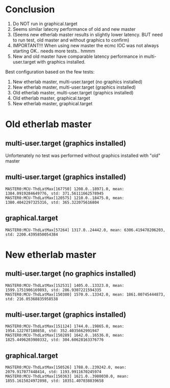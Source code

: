 # Conclusion

1. Do NOT run in graphical.target
2. Seems similar latecny performance of old and new master
3. (Seems new etherlab master results in slightly lower latency. BUT need to run test, old master and without graphics to confirm)
4. IMPORTANT!!! When using new master the ecmc IOC was not always starting OK.. needs more tests.. hmmm
5. New and old master have comparable latency performance in multi-user.target with graphics installed.

Best configuration based on the few tests:
1. New etherlab master, multi-user.target (no graphics installed)
2. New etherlab master, multi-user.target (graphics installed)
3. Old etherlab master, multi-user.target (graphics installed)
4. Old etherlab master, graphical.target
5. New etherlab master, graphical.target

# Old etherlab master

## multi-user.target (graphics installed)
Unfortenately no test was performed without graphics installed with "old" master

## multi-user.target (graphics installed)
```
MASTER0:MCU-ThdLatMax[167750] 1208.0..18971.0, mean: 1384.0919284649776, std: 371.56111662578945
MASTER0:MCU-ThdLatMax[120575] 1210.0..18475.0, mean: 1380.4042297325316, std: 365.322075616804
```

## graphical.target
```
MASTER0:MCU-ThdLatMax[57264] 1317.0..24442.0, mean: 6306.419478206203, std: 2200.4395850054384
```

# New etherlab master

## multi-user.target (no graphics installed)
```
MASTER0:MCU-ThdLatMax[152531] 1405.0..13323.0, mean: 1599.1751906169893, std: 286.9307221594335
MASTER0:MCU-ThdLatMax[150380] 1570.0..13342.0, mean: 1861.00745444873, std: 216.05368835958538
```

## multi-user.target (graphics installed)
```
MASTER0:MCU-ThdLatMax[151124] 1744.0..19865.0, mean: 1954.122707180858, std: 352.4035662991947
MASTER0:MCU-ThdLatMax[150289] 1642.0..16536.0, mean: 1825.4496203980332, std: 304.60628163376776
```

## graphical.target
```
MASTER0:MCU-ThdLatMax[150526] 1788.0..239242.0, mean: 2079.917077448414, std: 1193.9911670245974
MASTER0:MCU-ThdLatMax[150363] 1621.0..3980030.0, mean: 1855.1615024972898, std: 10351.407038839658
```
